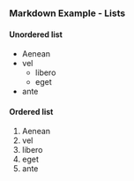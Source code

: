 ### Markdown Example - Lists

#### Unordered list
* Aenean 
* vel 
    * libero 
    * eget 
* ante

#### Ordered list
1. Aenean 
2. vel 
3. libero 
4. eget 
5. ante